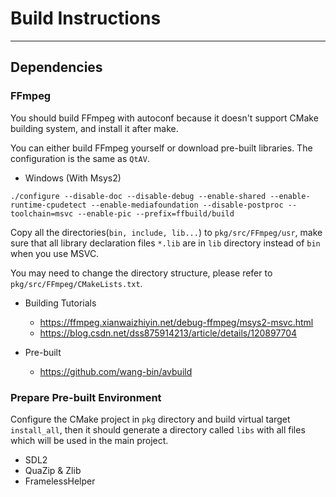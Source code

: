 # Build Instructions

---

## Dependencies

### FFmpeg

You should build FFmpeg with autoconf because it doesn't support CMake building system, and install it after make.

You can either build FFmpeg yourself or download pre-built libraries. The configuration is the same as `QtAV`.

+ Windows (With Msys2)
````
./configure --disable-doc --disable-debug --enable-shared --enable-runtime-cpudetect --enable-mediafoundation --disable-postproc --toolchain=msvc --enable-pic --prefix=ffbuild/build
````

Copy all the directories(`bin, include, lib...`) to `pkg/src/FFmpeg/usr`, make sure that all library declaration files `*.lib` are in `lib` directory instead of `bin` when you use MSVC.

You may need to change the directory structure, please refer to `pkg/src/FFmpeg/CMakeLists.txt`.

+ Building Tutorials
    + https://ffmpeg.xianwaizhiyin.net/debug-ffmpeg/msys2-msvc.html
    + https://blog.csdn.net/dss875914213/article/details/120897704

+ Pre-built
    + https://github.com/wang-bin/avbuild

### Prepare Pre-built Environment

Configure the CMake project in `pkg` directory and build virtual target `install_all`, then it should generate a directory called `libs` with all files which will be used in the main project.

+ SDL2
+ QuaZip & Zlib
+ FramelessHelper